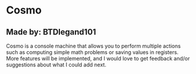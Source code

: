 # Cosmo
## Made by: BTDlegand101

Cosmo is a console machine that allows you to perform
multiple actions such as computing simple math problems
or saving values in registers. More features will be
implemented, and I would love to get feedback and/or
suggestions about what I could add next.
